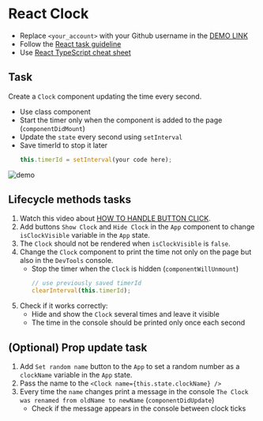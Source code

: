 # React Clock
- Replace `<your_account>` with your Github username in the
 [DEMO LINK](https://taras-pyda.github.io/react_clock/)
- Follow the [React task guideline](https://github.com/mate-academy/react_task-guideline#react-tasks-guideline)
- Use [React TypeScript cheat sheet](https://mate-academy.github.io/fe-program/js/extra/react-typescript)

## Task
Create a `Clock` component updating the time every second.
- Use class component
- Start the timer only when the component is added to the page (`componentDidMount`)
- Update the `state` every second using `setInterval`
- Save timerId to stop it later 
    ```js
    this.timerId = setInterval(your code here);
    ```

![demo](./screenshot.png)

## Lifecycle methods tasks
1. Watch this video about [HOW TO HANDLE BUTTON CLICK](https://youtu.be/87RkHpYMDXI).
1. Add buttons `Show Clock` and `Hide Clock` in the `App` component to change `isClockVisible` variable in the `App` state.
1. The `Clock` should not be rendered when `isClockVisible` is `false`.
1. Change the `Clock` component to print the time not only on the page but also in the `DevTools` console.
    - Stop the timer when the `Clock` is hidden (`componentWillUnmount`)
        ```js
        // use previously saved timerId 
        clearInterval(this.timerId);
        ```
1. Check if it works correctly:
    - Hide and show the `Clock` several times and leave it visible
    - The time in the console should be printed only once each second

## (Optional) Prop update task
1. Add `Set random name` button to the `App` to set a random number as a `clockName` variable in the `App` state.
1. Pass the name to the `<Clock name={this.state.clockName} />`
1. Every time the `name` changes print a message in the console `The Clock was renamed from oldName to newName` (`componentDidUpdate`)
    - Check if the message appears in the console between clock ticks
